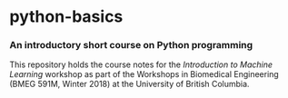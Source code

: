 # python-basics
### An introductory short course on Python programming
This repository holds the course notes for the *Introduction to Machine Learning* workshop as part of the Workshops in Biomedical Engineering (BMEG 591M, Winter 2018) at the University of British Columbia.
